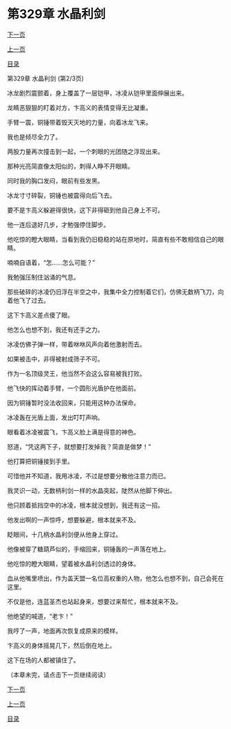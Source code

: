 <h1>第329章   水晶利剑</h1>
            <div><p><a href="./0986_%E7%AC%AC329%E7%AB%A0_%E6%B0%B4%E6%99%B6%E5%88%A9%E5%89%91.md">下一页</a></p><p><a href="./0984_%E7%AC%AC329%E7%AB%A0_%E6%B0%B4%E6%99%B6%E5%88%A9%E5%89%91.md">上一页</a></p><p><a href="../">目录</a></p></div>
            <div><p>第329章   水晶利剑 (第2/3页)</p><p>冰龙剧烈震颤着，身上覆盖了一层铠甲，冰凌从铠甲里面伸展出来。</p><p>龙睛恶狠狠的盯着对方，卞高义的表情变得无比凝重。</p><p>手臂一震，铜锤带着毁天灭地的力量，向着冰龙飞来。</p><p>我也是倾尽全力了。</p><p>两股力量再次撞击到一起，一个刺眼的光团随之浮现出来。</p><p>那种光亮简直像太阳似的，刺得人睁不开眼睛。</p><p>同时我的胸口发闷，眼前有些发黑。</p><p>冰龙寸寸碎裂，铜锤也被震得向后飞去。</p><p>要不是卞高义躲避得很快，这下非得砸到他自己身上不可。</p><p>他一连后退好几步，才勉强停住脚步。</p><p>他吃惊的瞪大眼睛，当看到我仍旧稳稳的站在原地时，简直有些不敢相信自己的眼睛。</p><p>喃喃自语着，“怎……怎么可能？”</p><p>我勉强压制住汹涌的气息。</p><p>那些破碎的冰凌仍旧浮在半空之中，我集中全力控制着它们，仿佛无数柄飞刀，向着他飞了过去。</p><p>这下卞高义差点傻了眼。</p><p>他怎么也想不到，我还有还手之力。</p><p>冰凌仿佛子弹一样，带着咻咻风声向着他激射而去。</p><p>如果被击中，非得被射成筛子不可。</p><p>作为一名顶级灵王，他当然不会这么容易被我打败。</p><p>他飞快的挥动着手臂，一个圆形光盾护在他面前。</p><p>因为铜锤暂时没法收回来，只能用这种办法保命。</p><p>冰凌轰在光盾上面，发出叮叮声响。</p><p>眼看着冰凌被震飞，卞高义脸上满是得意的神色。</p><p>怒道，“凭这两下子，就想要打发掉我？简直是做梦！”</p><p>他打算把铜锤接到手里。</p><p>可惜他并不知道，我用冰凌，不过是想要分散他注意力而已。</p><p>我灵识一动，无数柄利剑一样的水晶突起，陡然从他脚下伸出。</p><p>他只顾着抵挡空中的冰凌，根本就没想到，我还有这一招。</p><p>他发出啊的一声惊呼，想要躲避，根本就来不及。</p><p>眨眼间，十几柄水晶利剑便从他身上穿过。</p><p>他像被穿了糖葫芦似的，手缩回来，铜锤轰的一声落在地上。</p><p>他吃惊的瞪大眼睛，望着被水晶利剑透过的身体。</p><p>血从他嘴里喷出，作为盖天盟一名位高权重的人物，他怎么也想不到，自己会死在这里。</p><p>不仅是他，连蓝圣杰也站起身来，想要过来帮忙，根本就来不及。</p><p>他绝望的喊道，“老卞！”</p><p>我哼了一声，地面再次恢复成原来的模样。</p><p>卞高义的身体摇晃几下，然后倒在地上。</p><p>这下在场的人都被镇住了。</p><p>（本章未完，请点击下一页继续阅读）</p></div>
            <div><p><a href="./0986_%E7%AC%AC329%E7%AB%A0_%E6%B0%B4%E6%99%B6%E5%88%A9%E5%89%91.md">下一页</a></p><p><a href="./0984_%E7%AC%AC329%E7%AB%A0_%E6%B0%B4%E6%99%B6%E5%88%A9%E5%89%91.md">上一页</a></p><p><a href="../">目录</a></p></div>